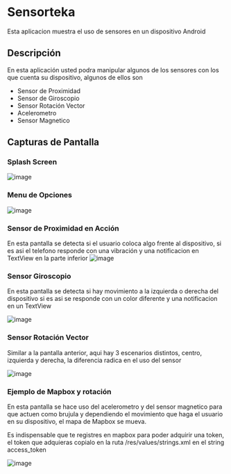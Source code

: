 # Sensorteka
Esta aplicacion muestra el uso de sensores en un dispositivo Android

## Descripción
En esta aplicación usted podra manipular algunos de los sensores con los que cuenta su dispositivo, algunos de ellos son
- Sensor de Proximidad
- Sensor de Giroscopio
- Sensor Rotación Vector
- Acelerometro
- Sensor Magnetico

## Capturas de Pantalla
### Splash Screen
![image](screenshots/Splash.PNG)

### Menu de Opciones
![image](screenshots/Menu.PNG)

### Sensor de Proximidad en Acción
En esta pantalla se detecta si el usuario coloca algo frente al dispositivo, si es asi el telefono responde con una vibración y una notificacion en TextView en la parte inferior
![image](screenshots/Proximidad_on.PNG)

### Sensor Giroscopio
En esta pantalla se detecta si hay movimiento a la izquierda o derecha del dispositivo si es asi se responde con un color diferente y una notificacion en un TextView

![image](screenshots/Giroscopio.PNG)
### Sensor Rotación Vector
Similar a la pantalla anterior, aqui hay 3 escenarios distintos, centro, izquierda y derecha, la diferencia radica en el uso del sensor

![image](screenshots/Rotacioncentro.PNG)

### Ejemplo de Mapbox y rotación
En esta pantalla se hace uso del acelerometro y del sensor magnetico para que actuen como brujula y dependiendo el movimiento que haga el usuario en su dispositivo, el mapa de Mapbox se mueva.

Es indispensable que te registres en mapbox para poder adquirir una token, el token que adquieras copialo en la ruta /res/values/strings.xml en el string access_token

![image](screenshots/SensorMapa.PNG)

